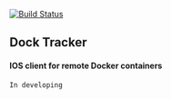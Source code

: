 [![Build Status](https://travis-ci.org/Andreynnt/DockTracker.svg?branch=develop)](https://travis-ci.org/Andreynnt/DockTracker)

## Dock Tracker

#### IOS client for remote Docker containers

```In developing```
